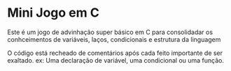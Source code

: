 # Mini Jogo em C
Este é um jogo de advinhação super básico em C para consolidadar os conhceimentos de variáveis, laços, condicionais e estrutura da linguagem

O código está recheado de comentários após cada feito importante de ser exaltado.
  ex: Uma declaração de variável, uma condicional ou uma função.
